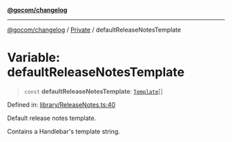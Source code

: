 [**@gocom/changelog**](../README.md)

***

[@gocom/changelog](../README.md) / [Private](../Internal/Private.md) / defaultReleaseNotesTemplate

# Variable: defaultReleaseNotesTemplate

> `const` **defaultReleaseNotesTemplate**: [`Template`](../Types/API.Template.md)[]

Defined in: [library/ReleaseNotes.ts:40](https://github.com/gocom/changelog/blob/21d7e94d349fc49650b58fae1fc875c29931421f/src/library/ReleaseNotes.ts#L40)

Default release notes template.

Contains a Handlebar's template string.
